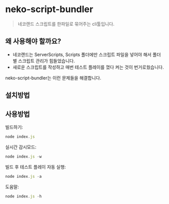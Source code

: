 # neko-script-bundler
>네코랜드 스크립트를 한파일로 묶어주는 cli툴입니다.

## 왜 사용해야 할까요?
- 네코랜드는 ServerScripts, Scripts 폴더에만 스크립트 파일을 넣어야 해서 폴더별 스크립트 관리가 힘들었습니다.
- 새로운 스크립트를 작성하고 매번 테스트 플레이를 껐다 켜는 것이 번거로웠습니다.

neko-script-bundler는 이런 문제들을 해결합니다.

## 설치방법



## 사용방법

  빌드하기:
  ```js
  node index.js
  ```  
  실시간 감시모드:
  ```js
  node index.js -w
  ```
  
  빌드 후 테스트 플레이 자동 실행:
  ```js
  node index.js -a
  ```
  
  도움말:
  ```js
  node index.js -h
  ```
